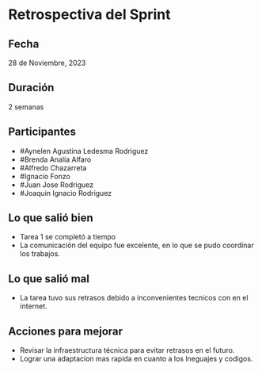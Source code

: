# Retrospectiva del Sprint

## Fecha
28 de Noviembre, 2023

## Duración
2 semanas

## Participantes
- #Aynelen Agustina Ledesma Rodriguez
- #Brenda Analía Alfaro
- #Alfredo Chazarreta
- #Ignacio Fonzo
- #Juan Jose Rodriguez
- #Joaquin Ignacio Rodriguez

## Lo que salió bien
- Tarea 1 se completó a tiempo
- La comunicación del equipo fue excelente, en lo que se pudo coordinar los trabajos.

## Lo que salió mal
- La tarea tuvo sus retrasos debido a inconvenientes tecnicos con en el internet.


## Acciones para mejorar
- Revisar la infraestructura técnica para evitar retrasos en el futuro.
- Lograr una adaptacion mas rapida en cuanto a los lneguajes y codigos. 
